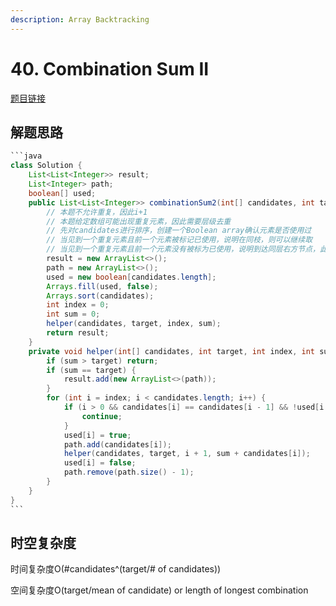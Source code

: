 ```yaml
---
description: Array Backtracking
---
```


# 40. Combination Sum II

[题目链接](https://leetcode.com/problems/combination-sum-ii/description/)

## 解题思路

````java
```java
class Solution {
    List<List<Integer>> result;
    List<Integer> path;
    boolean[] used;
    public List<List<Integer>> combinationSum2(int[] candidates, int target) {
        // 本题不允许重复，因此i+1
        // 本题给定数组可能出现重复元素，因此需要层级去重
        // 先对candidates进行排序，创建一个Boolean array确认元素是否使用过
        // 当见到一个重复元素且前一个元素被标记已使用，说明在同枝，则可以继续取
        // 当见到一个重复元素且前一个元素没有被标为已使用，说明到达同层右方节点，此时跳过不可以再用
        result = new ArrayList<>();
        path = new ArrayList<>();
        used = new boolean[candidates.length];
        Arrays.fill(used, false);
        Arrays.sort(candidates);
        int index = 0;
        int sum = 0;
        helper(candidates, target, index, sum);
        return result;
    }
    private void helper(int[] candidates, int target, int index, int sum) {
        if (sum > target) return;
        if (sum == target) {
            result.add(new ArrayList<>(path));
        }
        for (int i = index; i < candidates.length; i++) {
            if (i > 0 && candidates[i] == candidates[i - 1] && !used[i - 1]) {
                continue;
            }
            used[i] = true;
            path.add(candidates[i]);
            helper(candidates, target, i + 1, sum + candidates[i]);
            used[i] = false;
            path.remove(path.size() - 1);
        }
    }
}
```
````

## 时空复杂度

时间复杂度O(#candidates^(target/# of candidates))&#x20;

空间复杂度O(target/mean of candidate) or length of longest combination

